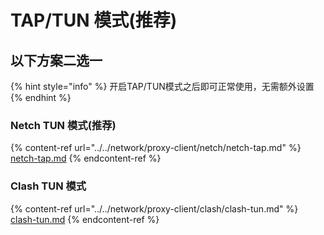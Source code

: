 # TAP/TUN 模式(推荐)

## **以下方案二选一**

{% hint style="info" %}
开启TAP/TUN模式之后即可正常使用，无需额外设置
{% endhint %}

### Netch TUN **模式(推荐)**

{% content-ref url="../../network/proxy-client/netch/netch-tap.md" %}
[netch-tap.md](../../network/proxy-client/netch/netch-tap.md)
{% endcontent-ref %}

### Clash TUN 模式

{% content-ref url="../../network/proxy-client/clash/clash-tun.md" %}
[clash-tun.md](../../network/proxy-client/clash/clash-tun.md)
{% endcontent-ref %}

